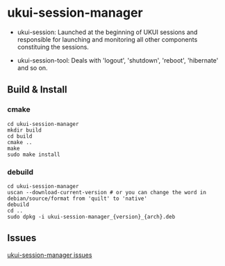 # ukui-session-manager

* ukui-session: Launched at the beginning of UKUI sessions and responsible for launching and monitoring all other components constituing the sessions.

* ukui-session-tool: Deals with 'logout', 'shutdown', 'reboot', 'hibernate' and so on.

## Build & Install
### cmake
```
cd ukui-session-manager
mkdir build
cd build
cmake ..
make
sudo make install
```

### debuild
```
cd ukui-session-manager
uscan --download-current-version # or you can change the word in debian/source/format from 'quilt' to 'native'
debuild
cd ..
sudo dpkg -i ukui-session-manager_{version}_{arch}.deb
```

## Issues
[ukui-session-manager issues](https://github.com/ukui/ukui-session-manager/issues)
